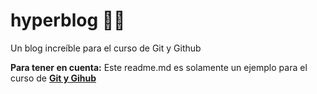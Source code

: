 # hyperblog  👨‍🔬 
Un blog increíble para el curso de Git y Github

**Para tener en cuenta:** Este readme.md es solamente un ejemplo para el curso de [**Git y Gihub**](http://platzi.com/cursos/git-github/ "Git y Gihub")